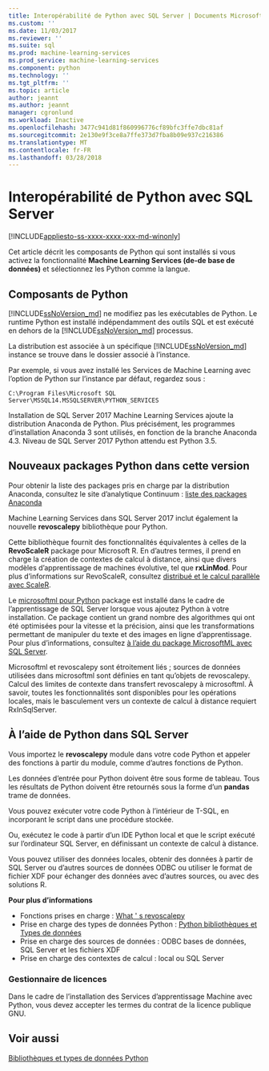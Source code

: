 ```yaml
---
title: Interopérabilité de Python avec SQL Server | Documents Microsoft
ms.custom: ''
ms.date: 11/03/2017
ms.reviewer: ''
ms.suite: sql
ms.prod: machine-learning-services
ms.prod_service: machine-learning-services
ms.component: python
ms.technology: ''
ms.tgt_pltfrm: ''
ms.topic: article
author: jeannt
ms.author: jeannt
manager: cgronlund
ms.workload: Inactive
ms.openlocfilehash: 3477c941d81f860996776cf89bfc3ffe7dbc81af
ms.sourcegitcommit: 2e130e9f3ce8a7ffe373d7fba8b09e937c216386
ms.translationtype: MT
ms.contentlocale: fr-FR
ms.lasthandoff: 03/28/2018
---
```

# <a name="python-interoperability-with-sql-server"></a>Interopérabilité de Python avec SQL Server
[!INCLUDE[appliesto-ss-xxxx-xxxx-xxx-md-winonly](../../includes/appliesto-ss-xxxx-xxxx-xxx-md-winonly.md)]

Cet article décrit les composants de Python qui sont installés si vous activez la fonctionnalité **Machine Learning Services (de-de base de données)** et sélectionnez les Python comme la langue.

## <a name="python-components"></a>Composants de Python

[!INCLUDE[ssNoVersion_md](../../includes/ssnoversion-md.md)] ne modifiez pas les exécutables de Python. Le runtime Python est installé indépendamment des outils SQL et est exécuté en dehors de la [!INCLUDE[ssNoVersion_md](../../includes/ssnoversion-md.md)] processus.

La distribution est associée à un spécifique [!INCLUDE[ssNoVersion_md](../../includes/ssnoversion-md.md)] instance se trouve dans le dossier associé à l’instance.

Par exemple, si vous avez installé les Services de Machine Learning avec l’option de Python sur l’instance par défaut, regardez sous :

`C:\Program Files\Microsoft SQL Server\MSSQL14.MSSQLSERVER\PYTHON_SERVICES`

Installation de SQL Server 2017 Machine Learning Services ajoute la distribution Anaconda de Python. Plus précisément, les programmes d’installation Anaconda 3 sont utilisés, en fonction de la branche Anaconda 4.3. Niveau de SQL Server 2017 Python attendu est Python 3.5.

## <a name="new-python-packages-in-this-release"></a>Nouveaux packages Python dans cette version

Pour obtenir la liste des packages pris en charge par la distribution Anaconda, consultez le site d’analytique Continuum : [liste des packages Anaconda](https://docs.continuum.io/anaconda/pkg-docs)

Machine Learning Services dans SQL Server 2017 inclut également la nouvelle **revoscalepy** bibliothèque pour Python.

Cette bibliothèque fournit des fonctionnalités équivalentes à celles de la **RevoScaleR** package pour Microsoft R. En d’autres termes, il prend en charge la création de contextes de calcul à distance, ainsi que divers modèles d’apprentissage de machines évolutive, tel que **rxLinMod**. Pour plus d’informations sur RevoScaleR, consultez [distribué et le calcul parallèle avec ScaleR](https://msdn.microsoft.com/microsoft-r/scaler-distributed-computing).

Le [microsoftml pour Python](https://docs.microsoft.com/machine-learning-server/python-reference/microsoftml/microsoftml-package) package est installé dans le cadre de l’apprentissage de SQL Server lorsque vous ajoutez Python à votre installation. Ce package contient un grand nombre des algorithmes qui ont été optimisées pour la vitesse et la précision, ainsi que les transformations permettant de manipuler du texte et des images en ligne d’apprentissage. Pour plus d’informations, consultez [à l’aide du package MicrosoftML avec SQL Server](https://docs.microsoft.com/sql/advanced-analytics/using-the-microsoftml-package).

Microsoftml et revoscalepy sont étroitement liés ; sources de données utilisées dans microsoftml sont définies en tant qu’objets de revoscalepy. Calcul des limites de contexte dans transfert revoscalepy à microsoftml. À savoir, toutes les fonctionnalités sont disponibles pour les opérations locales, mais le basculement vers un contexte de calcul à distance requiert RxInSqlServer.

## <a name="using-python-in-sql-server"></a>À l’aide de Python dans SQL Server

Vous importez le **revoscalepy** module dans votre code Python et appeler des fonctions à partir du module, comme d’autres fonctions de Python.

Les données d’entrée pour Python doivent être sous forme de tableau. Tous les résultats de Python doivent être retournés sous la forme d’un **pandas** trame de données.

Vous pouvez exécuter votre code Python à l’intérieur de T-SQL, en incorporant le script dans une procédure stockée.

Ou, exécutez le code à partir d’un IDE Python local et que le script exécuté sur l’ordinateur SQL Server, en définissant un contexte de calcul à distance.

Vous pouvez utiliser des données locales, obtenir des données à partir de SQL Server ou d’autres sources de données ODBC ou utiliser le format de fichier XDF pour échanger des données avec d’autres sources, ou avec des solutions R.

**Pour plus d’informations**

+ Fonctions prises en charge : [What ' s revoscalepy](what-is-revoscalepy.md) 
+ Prise en charge des types de données Python : [Python bibliothèques et Types de données](python-libraries-and-data-types.md)
+ Prise en charge des sources de données : ODBC bases de données, SQL Server et les fichiers XDF
+ Prise en charge des contextes de calcul : local ou SQL Server

### <a name="licensing"></a>Gestionnaire de licences

Dans le cadre de l’installation des Services d’apprentissage Machine avec Python, vous devez accepter les termes du contrat de la licence publique GNU.

## <a name="see-also"></a>Voir aussi

[Bibliothèques et types de données Python](python-libraries-and-data-types.md)

